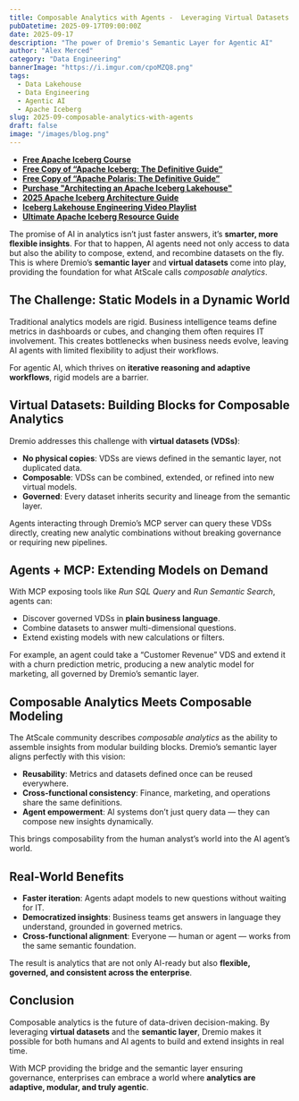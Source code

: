 ```yaml
---
title: Composable Analytics with Agents -  Leveraging Virtual Datasets and the Semantic Layer
pubDatetime: 2025-09-17T09:00:00Z
date: 2025-09-17
description: "The power of Dremio's Semantic Layer for Agentic AI"
author: "Alex Merced"
category: "Data Engineering"
bannerImage: "https://i.imgur.com/cpoMZQ8.png"
tags:
  - Data Lakehouse
  - Data Engineering
  - Agentic AI
  - Apache Iceberg
slug: 2025-09-composable-analytics-with-agents
draft: false
image: "/images/blog.png"
---
```


- **[Free Apache Iceberg Course](https://hello.dremio.com/webcast-an-apache-iceberg-lakehouse-crash-course-reg.html?utm_source=ev_external_blog&utm_medium=influencer&utm_campaign=semantic_layer&utm_content=alexmerced&utm_term=semantic_layer)**  
- **[Free Copy of “Apache Iceberg: The Definitive Guide”](https://hello.dremio.com/wp-apache-iceberg-the-definitive-guide-reg.html?utm_source=ev_external_blog&utm_medium=influencer&utm_campaign=semantic_layer&utm_content=alexmerced&utm_term=semantic_layer)**  
- **[Free Copy of “Apache Polaris: The Definitive Guide”](https://hello.dremio.com/wp-apache-polaris-guide-reg.html?utm_source=ev_external_blog&utm_medium=influencer&utm_campaign=semantic_layer&utm_content=alexmerced&utm_term=semantic_layer)** 
- **[Purchase "Architecting an Apache Iceberg Lakehouse"](https://www.manning.com/books/architecting-an-apache-iceberg-lakehouse?utm_source=merced&utm_medium=affiliate&utm_campaign=book_merced&a_aid=merced&a_bid=7eac4151)**
- **[2025 Apache Iceberg Architecture Guide](https://medium.com/data-engineering-with-dremio/2025-guide-to-architecting-an-iceberg-lakehouse-9b19ed42c9de)**  
- **[Iceberg Lakehouse Engineering Video Playlist](https://youtube.com/playlist?list=PLsLAVBjQJO0p0Yq1fLkoHvt2lEJj5pcYe&si=WTSnqjXZv6Glkc3y)**  
- **[Ultimate Apache Iceberg Resource Guide](https://medium.com/data-engineering-with-dremio/ultimate-directory-of-apache-iceberg-resources-e3e02efac62e)** 


The promise of AI in analytics isn’t just faster answers, it’s **smarter, more flexible insights**. For that to happen, AI agents need not only access to data but also the ability to compose, extend, and recombine datasets on the fly. This is where Dremio’s **semantic layer** and **virtual datasets** come into play, providing the foundation for what AtScale calls *composable analytics*.

## The Challenge: Static Models in a Dynamic World

Traditional analytics models are rigid. Business intelligence teams define metrics in dashboards or cubes, and changing them often requires IT involvement. This creates bottlenecks when business needs evolve, leaving AI agents with limited flexibility to adjust their workflows.  

For agentic AI, which thrives on **iterative reasoning and adaptive workflows**, rigid models are a barrier.

## Virtual Datasets: Building Blocks for Composable Analytics

Dremio addresses this challenge with **virtual datasets (VDSs)**:  

- **No physical copies**: VDSs are views defined in the semantic layer, not duplicated data.  
- **Composable**: VDSs can be combined, extended, or refined into new virtual models.  
- **Governed**: Every dataset inherits security and lineage from the semantic layer.  

Agents interacting through Dremio’s MCP server can query these VDSs directly, creating new analytic combinations without breaking governance or requiring new pipelines.

## Agents + MCP: Extending Models on Demand

With MCP exposing tools like *Run SQL Query* and *Run Semantic Search*, agents can:  

- Discover governed VDSs in **plain business language**.  
- Combine datasets to answer multi-dimensional questions.  
- Extend existing models with new calculations or filters.  

For example, an agent could take a “Customer Revenue” VDS and extend it with a churn prediction metric, producing a new analytic model for marketing, all governed by Dremio’s semantic layer.

## Composable Analytics Meets Composable Modeling

The AtScale community describes *composable analytics* as the ability to assemble insights from modular building blocks. Dremio’s semantic layer aligns perfectly with this vision:  

- **Reusability**: Metrics and datasets defined once can be reused everywhere.  
- **Cross-functional consistency**: Finance, marketing, and operations share the same definitions.  
- **Agent empowerment**: AI systems don’t just query data — they can compose new insights dynamically.  

This brings composability from the human analyst’s world into the AI agent’s world.

## Real-World Benefits

- **Faster iteration**: Agents adapt models to new questions without waiting for IT.  
- **Democratized insights**: Business teams get answers in language they understand, grounded in governed metrics.  
- **Cross-functional alignment**: Everyone — human or agent — works from the same semantic foundation.  

The result is analytics that are not only AI-ready but also **flexible, governed, and consistent across the enterprise**.

## Conclusion

Composable analytics is the future of data-driven decision-making. By leveraging **virtual datasets** and the **semantic layer**, Dremio makes it possible for both humans and AI agents to build and extend insights in real time.  

With MCP providing the bridge and the semantic layer ensuring governance, enterprises can embrace a world where **analytics are adaptive, modular, and truly agentic**.